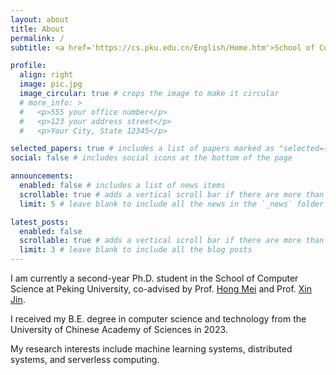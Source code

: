 ```yaml
---
layout: about
title: About
permalink: /
subtitle: <a href='https://cs.pku.edu.cn/English/Home.htm'>School of Compute Science</a>, <a href='https://english.pku.edu.cn/'>Peking University</a>.

profile:
  align: right
  image: pic.jpg
  image_circular: true # crops the image to make it circular
  # more_info: >
  #   <p>555 your office number</p>
  #   <p>123 your address street</p>
  #   <p>Your City, State 12345</p>

selected_papers: true # includes a list of papers marked as "selected={true}"
social: false # includes social icons at the bottom of the page

announcements:
  enabled: false # includes a list of news items
  scrollable: true # adds a vertical scroll bar if there are more than 3 news items
  limit: 5 # leave blank to include all the news in the `_news` folder

latest_posts:
  enabled: false
  scrollable: true # adds a vertical scroll bar if there are more than 3 new posts items
  limit: 3 # leave blank to include all the blog posts
---
```


I am currently a second-year Ph.D. student in the School of Computer Science at Peking University, co-advised by Prof. [Hong Mei](https://faculty.pku.edu.cn/meih/) and Prof. [Xin Jin](https://xinjin.github.io/).

I received my B.E. degree in computer science and technology from the University of Chinese Academy of Sciences in 2023.

My research interests include machine learning systems, distributed systems, and serverless computing.

